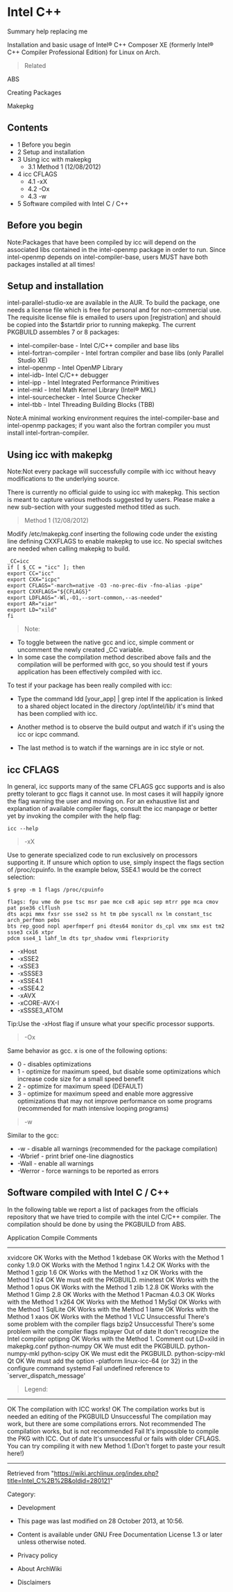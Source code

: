 Intel C++
=========

Summary help replacing me

Installation and basic usage of Intel® C++ Composer XE (formerly Intel®
C++ Compiler Professional Edition) for Linux on Arch.

> Related

ABS

Creating Packages

Makepkg

Contents
--------

-   1 Before you begin
-   2 Setup and installation
-   3 Using icc with makepkg
    -   3.1 Method 1 (12/08/2012)
-   4 icc CFLAGS
    -   4.1 -xX
    -   4.2 -Ox
    -   4.3 -w
-   5 Software compiled with Intel C / C++

Before you begin
----------------

Note:Packages that have been compiled by icc will depend on the
associated libs contained in the intel-openmp package in order to run.
Since intel-openmp depends on intel-compiler-base, users MUST have both
packages installed at all times!

Setup and installation
----------------------

intel-parallel-studio-xe are available in the AUR. To build the package,
one needs a license file which is free for personal and for
non-commercial use. The requisite license file is emailed to users upon
[registration] and should be copied into the $startdir prior to running
makepkg. The current PKGBUILD assembles 7 or 8 packages:

-   intel-compiler-base - Intel C/C++ compiler and base libs
-   intel-fortran-compiler - Intel fortran compiler and base libs (only
    Parallel Studio XE)
-   intel-openmp - Intel OpenMP Library
-   intel-idb- Intel C/C++ debugger
-   intel-ipp - Intel Integrated Performance Primitives
-   intel-mkl - Intel Math Kernel Library (Intel® MKL)
-   intel-sourcechecker - Intel Source Checker
-   intel-tbb - Intel Threading Building Blocks (TBB)

Note:A minimal working environment requires the intel-compiler-base and
intel-openmp packages; if you want also the fortran compiler you must
install intel-fortran-compiler.

Using icc with makepkg
----------------------

Note:Not every package will successfully compile with icc without heavy
modifications to the underlying source.

There is currently no official guide to using icc with makepkg. This
section is meant to capture various methods suggested by users. Please
make a new sub-section with your suggested method titled as such.

> Method 1 (12/08/2012)

Modify /etc/makepkg.conf inserting the following code under the existing
line defining CXXFLAGS to enable makepkg to use icc. No special switches
are needed when calling makepkg to build.

    _CC=icc
    if [ $_CC = "icc" ]; then
    export CC="icc"
    export CXX="icpc"
    export CFLAGS="-march=native -O3 -no-prec-div -fno-alias -pipe"
    export CXXFLAGS="${CFLAGS}"
    export LDFLAGS="-Wl,-O1,--sort-common,--as-needed"
    export AR="xiar"
    export LD="xild"
    fi

> Note:

-   To toggle between the native gcc and icc, simple comment or
    uncomment the newly created _CC variable.
-   In some case the compilation method described above fails and the
    compilation will be performed with gcc, so you should test if yours
    application has been effectively compiled with icc.

To test if your package has been really compiled with icc:

-   Type the command ldd [your_app] | grep intel If the application is
    linked to a shared object located in the directory /opt/intel/lib/
    it's mind that has been complied with icc.

-   Another method is to observe the build output and watch if it's
    using the icc or icpc command.

-   The last method is to watch if the warnings are in icc style or not.

icc CFLAGS
----------

In general, icc supports many of the same CFLAGS gcc supports and is
also pretty tolerant to gcc flags it cannot use. In most cases it will
happily ignore the flag warning the user and moving on. For an
exhaustive list and explanation of available compiler flags, consult the
icc manpage or better yet by invoking the compiler with the help flag:

    icc --help

> -xX

Use to generate specialized code to run exclusively on processors
supporting it. If unsure which option to use, simply inspect the flags
section of /proc/cpuinfo. In the example below, SSE4.1 would be the
correct selection:

    $ grep -m 1 flags /proc/cpuinfo

    flags: fpu vme de pse tsc msr pae mce cx8 apic sep mtrr pge mca cmov pat pse36 clflush 
    dts acpi mmx fxsr sse sse2 ss ht tm pbe syscall nx lm constant_tsc arch_perfmon pebs 
    bts rep_good nopl aperfmperf pni dtes64 monitor ds_cpl vmx smx est tm2 ssse3 cx16 xtpr
    pdcm sse4_1 lahf_lm dts tpr_shadow vnmi flexpriority

-   -xHost
-   -xSSE2
-   -xSSE3
-   -xSSSE3
-   -xSSE4.1
-   -xSSE4.2
-   -xAVX
-   -xCORE-AVX-I
-   -xSSSE3_ATOM

Tip:Use the -xHost flag if unsure what your specific processor supports.

> -Ox

Same behavior as gcc. x is one of the following options:

-   0 - disables optimizations
-   1 - optimize for maximum speed, but disable some optimizations which
    increase code size for a small speed benefit
-   2 - optimize for maximum speed (DEFAULT)
-   3 - optimize for maximum speed and enable more aggressive
    optimizations that may not improve performance on some programs
    (recommended for math intensive looping programs)

> -w

Similar to the gcc:

-   -w - disable all warnings (recommended for the package compilation)
-   -Wbrief - print brief one-line diagnostics
-   -Wall - enable all warnings
-   -Werror - force warnings to be reported as errors

Software compiled with Intel C / C++
------------------------------------

In the following table we report a list of packages from the officials
repository that we have tried to compile with the intel C/C++ compiler.
The compilation should be done by using the PKGBUILD from ABS.

  

  Application    Compile        Comments
  -------------- -------------- --------------------------------------------------------------------------------
  xvidcore       OK             Works with the Method 1
  kdebase        OK             Works with the Method 1
  conky 1.9.0    OK             Works with the Method 1
  nginx 1.4.2    OK             Works with the Method 1
  gzip 1.6       OK             Works with the Method 1
  xz             OK             Works with the Method 1
  lz4            OK             We must edit the PKGBUILD.
  minetest       OK             Works with the Method 1
  opus           OK             Works with the Method 1
  zlib 1.2.8     OK             Works with the Method 1
  Gimp 2.8       OK             Works with the Method 1
  Pacman 4.0.3   OK             Works with the Method 1
  x264           OK             Works with the Method 1
  MySql          OK             Works with the Method 1
  SqlLite        OK             Works with the Method 1
  lame           OK             Works with the Method 1
  xaos           OK             Works with the Method 1
  VLC            Unsuccessful   There's some problem with the compiler flags
  bzip2          Unsuccessful   There's some problem with the compiler flags
  mplayer        Out of date    It don't recognize the Intel compiler
  optipng        OK             Works with the Method 1. Comment out LD=xild in makepkg.conf
  python-numpy   OK             We must edit the PKGBUILD. python-numpy-mkl
  python-scipy   OK             We must edit the PKGBUILD. python-scipy-mkl
  Qt             OK             We must add the option -platform linux-icc-64 (or 32) in the configure command
  systemd        Fail           undefined reference to `server_dispatch_message'

> Legend:

  ----------------- ------------------------------------------------------------------------------------------------------------------------------------
  OK                The compilation with ICC works!
  OK                The compilation works but is needed an editing of the PKGBUILD
  Unsuccessful      The compilation may work, but there are some compilations errors.
  Not recommended   The compilation works, but is not recommended
  Fail              It's impossible to compile the PKG with ICC.
  Out of date       It's unsuccessful or fails with older CFLAGS. You can try compiling it with new Method 1.(Don't forget to paste your result here!)
  ----------------- ------------------------------------------------------------------------------------------------------------------------------------

Retrieved from
"https://wiki.archlinux.org/index.php?title=Intel_C%2B%2B&oldid=280121"

Category:

-   Development

-   This page was last modified on 28 October 2013, at 10:56.
-   Content is available under GNU Free Documentation License 1.3 or
    later unless otherwise noted.
-   Privacy policy
-   About ArchWiki
-   Disclaimers

